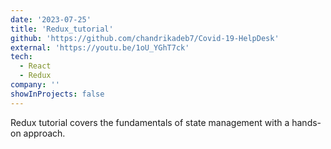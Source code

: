 ```yaml
---
date: '2023-07-25'
title: 'Redux_tutorial'
github: 'https://github.com/chandrikadeb7/Covid-19-HelpDesk'
external: 'https://youtu.be/1oU_YGhT7ck'
tech:
  - React
  - Redux
company: ''
showInProjects: false
---
```


Redux tutorial covers the fundamentals of state management with a hands-on approach.
